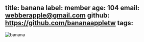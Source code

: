 title: banana
label: member
age: 104
email: webberapple@gmail.com
github: https://github.com/bananaappletw
tags:
---
![banana](banana.jpg)
